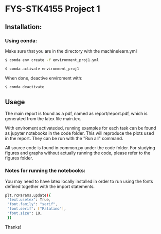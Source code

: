 # FYS-STK4155 Project 1

## Installation:

### Using conda:

Make sure that you are in the directory with the machinelearn.yml

```bash
$ conda env create -f environment_proj1.yml
```
```bash
$ conda activate environment_proj1
```

When done, deactive enviroment with:

```bash
$ conda deactivate
```

## Usage

The main report is found as a pdf, named as report/report.pdf, which is generated from the latex file main.tex. 

With enviroment activateded, running examples for each task can be found as jupyter notebooks in the code folder. This will reproduce the plots used in the report.
They can be run with the "Run all" command. 

All source code is found in common.py under the code folder. For studying figures and graphs without actually running the code, please refer to the figures folder. 

### Notes for running the notebooks:
   You may need to have latex locally installed in order to run using the fonts defined together with 
   the import statements. 
   ```sh
   plt.rcParams.update({
    "text.usetex": True,
    "font.family": "serif",
    "font.serif": ["Palatino"],
    "font.size": 10,
	})
   ```

Thanks!
